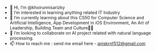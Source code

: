 - 👋 Hi, I’m @khoirunnisarizky
- 👀 I’m interested in learning anything related IT Industry
- 🌱 I’m currently learning about this CS50 for Computer Science and Artificial Intelligence, App Development in iOS Environment, An Art of Leadership, Building Team and Culture✌🏻
- 💞️ I’m looking to collaborate on AI project related with natural language processing.
- 📫 How to reach me : send me email here - aniskrnf512@gmail.com

<!---
khoirunnisarizky/khoirunnisarizky is a ✨ special ✨ repository because its `README.md` (this file) appears on your GitHub profile.
You can click the Preview link to take a look at your changes.
--->
